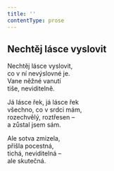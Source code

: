 ```yaml
---
title: ''
contentType: prose
---
```


## Nechtěj lásce vyslovit

Nechtěj lásce vyslovit,  
co v ní nevýslovné je.  
Vane něžné vanutí  
tiše, neviditelně.

Já lásce řek, já lásce řek  
všechno, co v srdci mám,  
rozechvělý, roztřesen –  
a zůstal jsem sám.

Ale sotva zmizela,  
přišla pocestná,  
tichá, neviditelná –  
ale skutečná.
